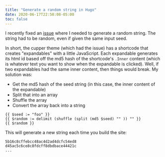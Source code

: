 ```yaml
---
title: "Generate a random string in Hugo"
date: 2020-06-17T22:58:08-05:00
toc: false
---
```


I recently fixed an [issue](https://github.com/zwbetz-gh/cupper-hugo-theme/issues/36) where I needed to generate a random string. The string had to be random, even if given the same input seed. 

In short, the cupper theme (which had the issue) has a shortcode that creates "expandables" with a little JavaScript. Each expandable generates its html id based off the md5 hash of the shortcode's `.Inner` content (which is whatever text you want to show when the expandable is clicked). Well, if two expandables had the same inner content, then things would break. My solution was:

- Get the md5 hash of the seed string (in this case, the inner content of the expandable)
- Split that into an array
- Shuffle the array
- Convert the array back into a string

```
{{ $seed := "foo" }}
{{ $random := delimit (shuffle (split (md5 $seed) "" )) "" }}
{{ $random }}
```

This will generate a new string each time you build the site:

```
5b16c8cffebcc48ac4d2ad4dcfc54ed8
d45ac5c6ce8c8fdcff8dbdbace44421c
...
```

